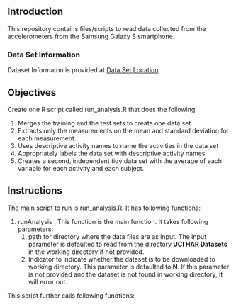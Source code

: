 ## Introduction
This repository contains files/scripts to read data collected from the accelerometers from the Samsung Galaxy S smartphone.  

### Data Set Information
Dataset Informaton is provided at [Data Set Location](http://archive.ics.uci.edu/ml/datasets/Human+Activity+Recognition+Using+Smartphones "Title") 

## Objectives
Create one R script called run_analysis.R that does the following: 

1. Merges the training and the test sets to create one data set.
2. Extracts only the measurements on the mean and standard deviation for each measurement. 
3. Uses descriptive activity names to name the activities in the data set
4. Appropriately labels the data set with descriptive activity names. 
5. Creates a second, independent tidy data set with the average of each variable for each activity and each subject.

## Instructions
The main script to run is run_analysis.R.  It has following functions:

1. runAnalysis : This function is the main function.  It takes following parameters:
    1. path for directory where the data files are as input.  The input parameter is defaulted to read from the directory **UCI HAR Datasets** in the working directory if not provided.  
    2. Indicator to indicate whether the dataset is to be downloaded to working directory.  This parameter is defaulted to **N**.  If this parameter is not provided and the dataset is not found in working directory, it will error out.

This script further calls following fundtions:
